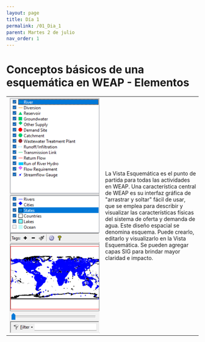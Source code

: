 ```yaml
---
layout: page
title: Día 1
permalink: /01_Dia_1
parent: Martes 2 de julio
nav_order: 1
---
```


# Conceptos básicos de una esquemática en WEAP - Elementos

<table style="width: 100%; border: 0px; border-collapse: collapse;">
  <tr>
    <td style="width: 50%; border: 0px;">
      <img src="../images/01_Dia_1/WEAPElementos/Figura_1.png" alt="Esquema WEAP" style="max-width: 100%;">
    </td>
    <td style="width: 50%; border: 0px;">
      La Vista Esquemática es el punto de partida para todas las actividades en WEAP. Una característica central de WEAP es su interfaz gráfica de "arrastrar y soltar" fácil de usar, que se emplea para describir y visualizar las características físicas del sistema de oferta y demanda de agua. Este diseño espacial se denomina esquema. Puede crearlo, editarlo y visualizarlo en la Vista Esquemática. Se pueden agregar capas SIG para brindar mayor claridad e impacto.
    </td>
  </tr>
</table>